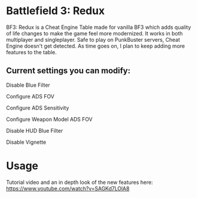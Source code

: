 # Battlefield 3: Redux

BF3: Redux is a Cheat Engine Table made for vanilla BF3 which adds quality of life changes to make the game feel more modernized. It works in both multiplayer and singleplayer. Safe to play on PunkBuster servers, Cheat Engine doesn't get detected. As time goes on, I plan to keep adding more features to the table.
 
## Current settings you can modify:

Disable Blue Filter

Configure ADS FOV

Configure ADS Sensitivity

Configure Weapon Model ADS FOV

Disable HUD Blue Filter

Disable Vignette

# Usage

Tutorial video and an in depth look of the new features here: https://www.youtube.com/watch?v=SAGKd7LOlA8










